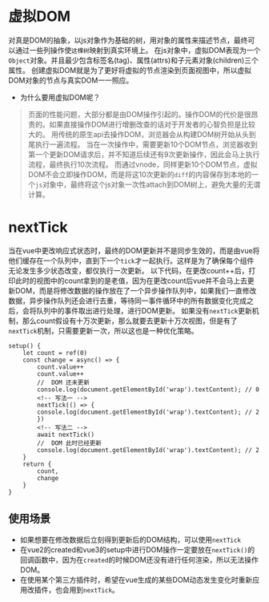 # 虚拟DOM
对真是DOM的抽象，以js对象作为基础的树，用对象的属性来描述节点，最终可以通过一些列操作使`这棵树`映射到真实环境上。
在js对象中，虚拟DOM表现为一个`Object`对象。并且最少包含标签名(tag)、属性(attrs)和子元素对象(children)三个属性。
创建虚拟DOM就是为了更好将虚拟的节点渲染到页面视图中，所以虚拟DOM对象的节点与真实DOM一一照应。
- 为什么要用虚拟DOM呢？
> 页面的性能问题，大部分都是由DOM操作引起的。操作DOM的代价是很昂贵的。如果直接操作DOM进行增删改查的话对于开发者的心智负担是比较大的。
> 用传统的原生api去操作DOM，浏览器会从构建DOM树开始从头到尾执行一遍流程。
> 当在一次操作中，需要更新10个DOM节点，浏览器收到第一个更新DOM请求后，并不知道后续还有9次更新操作，因此会马上执行流程，最终执行10次流程。
> 而通过vnode，同样更新10个DOM节点，虚拟DOM不会立即操作DOM，而是将这10次更新的`diff`的内容保存到本地的一个`js`对象中，最终将这个js对象一次性attach到DOM树上，避免大量的无谓计算。

# nextTick
当在vue中更改响应式状态时，最终的DOM更新并不是同步生效的，而是由vue将他们缓存在一个队列中，直到下一个`tick`才一起执行。这样是为了确保每个组件无论发生多少状态改变，都仅执行一次更新。
以下代码，在更改count++后，打印此时的视图中的count拿到的是老值，因为在更改count后vue并不会马上去更新DOM，而是将修改数据的操作放在了一个异步操作队列中，如果我们一直修改数据，异步操作队列还会进行去重，等待同一事件循环中的所有数据变化完成之后，会将队列中的事件取出进行处理，进行DOM更新。
如果没有`nextTick`更新机制，那么count假设有十万次更新，那么就要去更新十万次视图，但是有了`nextTick`机制，只需要更新一次，所以这也是一种优化策略。
```
setup() {
    let count = ref(0)
    const change = async() => {
        count.value++
        count.value++
        //  DOM 还未更新
        console.log(document.getElementById('wrap').textContent); // 0
        <!-- 写法一 -->
        nextTick(() => {
        console.log(document.getElementById('wrap').textContent); // 2
        })
        <!-- 写法二 -->
        await nextTick()
        //  DOM 此时已经更新
        console.log(document.getElementById('wrap').textContent); // 2
    }
    return {
        count,
        change
    }
}
```
## 使用场景
- 如果想要在修改数据后立刻得到更新后的DOM结构，可以使用`nextTick`
- 在vue2的created和vue3的setup中进行DOM操作一定要放在`nextTick()`的回调函数中，因为在`created`的时候DOM还没有进行任何渲染，所以无法操作DOM。
- 在使用某个第三方插件时，希望在vue生成的某些DOM动态发生变化时重新应用改插件，也会用到`nextTick`。